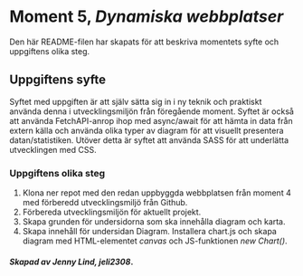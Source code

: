 # Moment 5, _Dynamiska webbplatser_
Den här README-filen har skapats för att beskriva momentets syfte och uppgiftens olika steg.

## Uppgiftens syfte

Syftet med uppgiften är att själv sätta sig in i ny teknik och praktiskt använda denna i utvecklingsmiljön från föregående moment.
Syftet är också att använda FetchAPI-anrop ihop med async/await för att hämta in data från extern källa och använda olika typer av diagram för att visuellt presentera datan/statistiken. Utöver detta är syftet att använda SASS för att underlätta utvecklingen med CSS. 

### Uppgiftens olika steg

1. Klona ner repot med den redan uppbyggda webbplatsen från moment 4 med förberedd utvecklingsmiljö från Github.
2. Förbereda utvecklingsmiljön för aktuellt projekt.
3. Skapa grunden för undersidorna som ska innehålla diagram och karta.
4. Skapa innehåll för undersidan Diagram. Installera chart.js och skapa diagram med HTML-elementet _canvas_ och JS-funktionen _new Chart()_.

#### _Skapad av Jenny Lind, jeli2308_.

